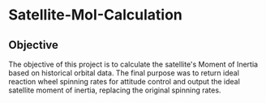 # Satellite-MoI-Calculation

## Objective
The objective of this project is to calculate the satellite's Moment of Inertia based on historical orbital data. The final purpose was to return ideal reaction wheel spinning rates for attitude control and output the ideal satellite moment of inertia, replacing the original spinning rates.
